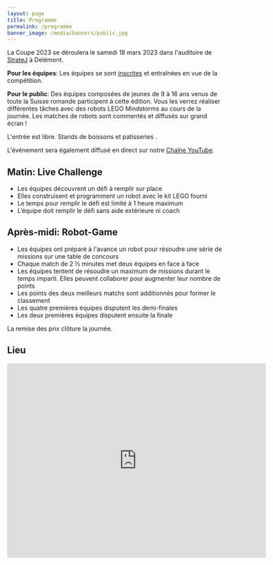 ```yaml
---
layout: page
title: Programme
permalink: /programme
banner_image: /media/banners/public.jpg
---
```


La Coupe 2023 se déroulera le samedi 18 mars 2023 dans l'auditoire de [StrateJ](http://www.stratej.ch/fr/Le-lieu.html) à Delémont.

**Pour les équipes**: Les équipes se sont [inscrites](/equipes/participer) et entraînées en vue de la compétition.

**Pour le public**: Des équipes composées de jeunes de 9 à 16 ans venus de toute la Suisse romande participent à cette édition.
Vous les verrez réaliser différentes tâches avec des robots LEGO Mindstorms au cours de la journée.
Les matches de robots sont commentés et diffusés sur grand écran !

L'entrée est libre. Stands de boissons et patisseries <i class="fa fa-coffee"></i>.

L'événement sera également diffusé en direct sur notre [Chaîne YouTube](https://www.youtube.com/@RobotsJU).

## Matin: Live Challenge

- Les équipes découvrent un défi à remplir sur place
- Elles construisent et programment un robot avec le kit LEGO fourni
- Le temps pour remplir le défi est limité à 1 heure maximum
- L’équipe doit remplir le défi sans aide extérieure ni coach

## Après-midi: Robot-Game 

- Les équipes ont préparé à l'avance un robot pour résoudre une série de missions sur une table de concours
- Chaque match de 2 ½ minutes met deux équipes en face à face
- Les équipes tentent de résoudre un maximum de missions durant le temps imparti. Elles peuvent collaborer pour augmenter leur nombre de points
- Les points des deux meilleurs matchs sont additionnés pour former le classement
- Les quatre premières équipes disputent les demi-finales
- Les deux premières équipes disputent ensuite la finale

La remise des prix clôture la journée.

## Lieu

<iframe src="https://www.google.com/maps/embed?pb=!1m18!1m12!1m3!1d6428.018904282181!2d7.345569920901154!3d47.36024983203992!2m3!1f0!2f0!3f0!3m2!1i1024!2i768!4f13.1!3m3!1m2!1s0x4791e7db1d807943%3A0xab12d8b3b7ed5694!2sCampus+Strate+J!5e0!3m2!1sfr!2sch!4v1481034390884" width="600" height="450" frameborder="0" style="border:0" allowfullscreen></iframe>
